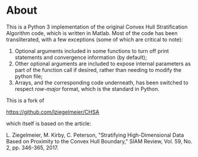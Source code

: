 # About

This is a Python 3 implementation of the original Convex Hull Stratification Algorithm 
code, which is written in Matlab. Most of the code has been transliterated, with 
a few exceptions (some of which are critical to note):

1. Optional arguments included in some functions to turn off print statements and convergence 
information (by default);
2. Other optional arguments are included to expose internal parameters as part of the 
function call if desired, rather than needing to modify the python file;
3. Arrays, and the corresponding code underneath, has been switched to respect 
*row-major* format, which is the standard in Python. 

This is a fork of 

https://github.com/lziegelmeier/CHSA

which itself is based on the article:

L. Ziegelmeier, M. Kirby, C. Peterson, "Stratifying High-Dimensional Data Based on Proximity to the Convex Hull Boundary," SIAM Review, Vol. 59, No. 2, pp. 346-365, 2017.

